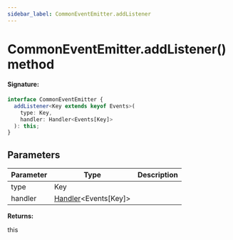 ```yaml
---
sidebar_label: CommonEventEmitter.addListener
---
```


# CommonEventEmitter.addListener() method

#### Signature:

```typescript
interface CommonEventEmitter {
  addListener<Key extends keyof Events>(
    type: Key,
    handler: Handler<Events[Key]>
  ): this;
}
```

## Parameters

| Parameter | Type                                                   | Description |
| --------- | ------------------------------------------------------ | ----------- |
| type      | Key                                                    |             |
| handler   | [Handler](./puppeteer.handler.md)&lt;Events\[Key\]&gt; |             |

**Returns:**

this
